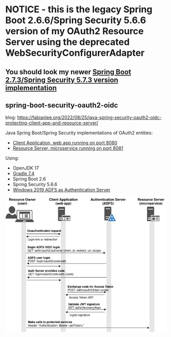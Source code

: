 # NOTICE - this is the legacy Spring Boot 2.6.6/Spring Security 5.6.6 version of my OAuth2 Resource Server using the deprecated WebSecurityConfigurerAdapter
## You should look my newer [Spring Boot 2.7.3/Spring Security 5.7.3 version implementation](https://github.com/fabianlee/spring-boot-security5-oauth2-oidc)


## spring-boot-security-oauth2-oidc

blog: https://fabianlee.org/2022/08/25/java-spring-security-oauth2-oidc-protecting-client-app-and-resource-server/

Java Spring Boot/Spring Security implementations of OAuth2 entities:

* [Client Application, web app running on port 8080](spring-security-oauth2-client-app/README.md)
* [Resource Server, microservice running on port 8081](spring-security-oauth2-resource-server/README.md)


Using:
* OpenJDK 17
* [Gradle 7.4](https://docs.gradle.org/current/userguide/compatibility.html)
* Spring Boot 2.6
* Spring Security 5.6.6
* [Windows 2019 ADFS as Authentication Server](https://fabianlee.org/2022/08/22/microsoft-configuring-an-application-group-for-oauth2-oidc-on-adfs-2019/)

![OAuth2 Entities](https://github.com/fabianlee/spring-boot-security-oauth2-oidc/raw/main/diagrams/oauth2-entities.drawio.png)


